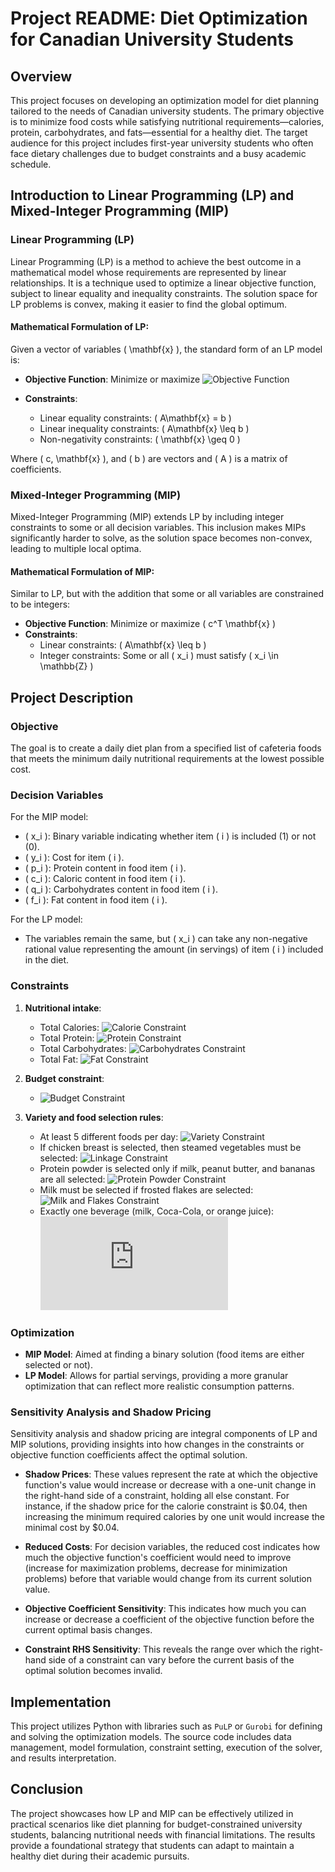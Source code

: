 # Project README: Diet Optimization for Canadian University Students

## Overview

This project focuses on developing an optimization model for diet planning tailored to the needs of Canadian university students. The primary objective is to minimize food costs while satisfying nutritional requirements—calories, protein, carbohydrates, and fats—essential for a healthy diet. The target audience for this project includes first-year university students who often face dietary challenges due to budget constraints and a busy academic schedule.

## Introduction to Linear Programming (LP) and Mixed-Integer Programming (MIP)

### Linear Programming (LP)

Linear Programming (LP) is a method to achieve the best outcome in a mathematical model whose requirements are represented by linear relationships. It is a technique used to optimize a linear objective function, subject to linear equality and inequality constraints. The solution space for LP problems is convex, making it easier to find the global optimum.

#### Mathematical Formulation of LP:

Given a vector of variables \( \mathbf{x} \), the standard form of an LP model is:

- **Objective Function**: Minimize or maximize ![Objective Function](https://latex.codecogs.com/png.latex?\min%20\sum_{i=1}^{24}%20y_i%20x_i)

- **Constraints**:
  - Linear equality constraints: \( A\mathbf{x} = b \)
  - Linear inequality constraints: \( A\mathbf{x} \leq b \)
  - Non-negativity constraints: \( \mathbf{x} \geq 0 \)

Where \( c, \mathbf{x} \), and \( b \) are vectors and \( A \) is a matrix of coefficients.

### Mixed-Integer Programming (MIP)

Mixed-Integer Programming (MIP) extends LP by including integer constraints to some or all decision variables. This inclusion makes MIPs significantly harder to solve, as the solution space becomes non-convex, leading to multiple local optima.

#### Mathematical Formulation of MIP:

Similar to LP, but with the addition that some or all variables are constrained to be integers:

- **Objective Function**: Minimize or maximize \( c^T \mathbf{x} \)
- **Constraints**:
  - Linear constraints: \( A\mathbf{x} \leq b \)
  - Integer constraints: Some or all \( x_i \) must satisfy \( x_i \in \mathbb{Z} \)

## Project Description

### Objective

The goal is to create a daily diet plan from a specified list of cafeteria foods that meets the minimum daily nutritional requirements at the lowest possible cost.

### Decision Variables

For the MIP model:
- \( x_i \): Binary variable indicating whether item \( i \) is included (1) or not (0).
- \( y_i \): Cost for item \( i \).
- \( p_i \): Protein content in food item \( i \).
- \( c_i \): Caloric content in food item \( i \).
- \( q_i \): Carbohydrates content in food item \( i \).
- \( f_i \): Fat content in food item \( i \).

For the LP model:
- The variables remain the same, but \( x_i \) can take any non-negative rational value representing the amount (in servings) of item \( i \) included in the diet.

### Constraints

1. **Nutritional intake**:
   - Total Calories: ![Calorie Constraint](https://latex.codecogs.com/png.latex?\sum_{i=1}^{24}%20c_i%20x_i%20\geq%202200)
   - Total Protein: ![Protein Constraint](https://latex.codecogs.com/png.latex?\sum_{i=1}^{24}%20p_i%20x_i%20\geq%2055)
   - Total Carbohydrates: ![Carbohydrates Constraint](https://latex.codecogs.com/png.latex?\sum_{i=1}^{24}%20q_i%20x_i%20\geq%20130)
   - Total Fat: ![Fat Constraint](https://latex.codecogs.com/png.latex?\sum_{i=1}^{24}%20f_i%20x_i%20\geq%2050)

2. **Budget constraint**:
   - ![Budget Constraint](https://latex.codecogs.com/png.latex?\sum_{i=1}^{24}%20y_i%20x_i%20\leq%2020)

3. **Variety and food selection rules**:
   - At least 5 different foods per day: ![Variety Constraint](https://latex.codecogs.com/png.latex?\sum_{i=1}^{24}%20x_i%20\geq%205)
   - If chicken breast is selected, then steamed vegetables must be selected: ![Linkage Constraint](https://latex.codecogs.com/png.latex?x_1%20\leq%20x_4)
   - Protein powder is selected only if milk, peanut butter, and bananas are all selected: ![Protein Powder Constraint](https://latex.codecogs.com/png.latex?(x_5-x_7)%2B(x_5-x_8)%2B(x_5-x_3)%20\leq%200)
   - Milk must be selected if frosted flakes are selected: ![Milk and Flakes Constraint](https://latex.codecogs.com/png.latex?x_14%20\leq%20x_3)
   - Exactly one beverage (milk, Coca-Cola, or orange juice): ![Beverage Constraint](https://latex.codecogs.com/png.latex?x_3%20+%20x_23%20+%20x_24%20=%201)

### Optimization

- **MIP Model**: Aimed at finding a binary solution (food items are either selected or not).
- **LP Model**: Allows for partial servings, providing a more granular optimization that can reflect more realistic consumption patterns.

### Sensitivity Analysis and Shadow Pricing

Sensitivity analysis and shadow pricing are integral components of LP and MIP solutions, providing insights into how changes in the constraints or objective function coefficients affect the optimal solution.

- **Shadow Prices**: These values represent the rate at which the objective function's value would increase or decrease with a one-unit change in the right-hand side of a constraint, holding all else constant. For instance, if the shadow price for the calorie constraint is $0.04, then increasing the minimum required calories by one unit would increase the minimal cost by $0.04.

- **Reduced Costs**: For decision variables, the reduced cost indicates how much the objective function's coefficient would need to improve (increase for maximization problems, decrease for minimization problems) before that variable would change from its current solution value.

- **Objective Coefficient Sensitivity**: This indicates how much you can increase or decrease a coefficient of the objective function before the current optimal basis changes.

- **Constraint RHS Sensitivity**: This reveals the range over which the right-hand side of a constraint can vary before the current basis of the optimal solution becomes invalid.

## Implementation

This project utilizes Python with libraries such as `PuLP` or `Gurobi` for defining and solving the optimization models. The source code includes data management, model formulation, constraint setting, execution of the solver, and results interpretation.

## Conclusion

The project showcases how LP and MIP can be effectively utilized in practical scenarios like diet planning for budget-constrained university students, balancing nutritional needs with financial limitations. The results provide a foundational strategy that students can adapt to maintain a healthy diet during their academic pursuits.
